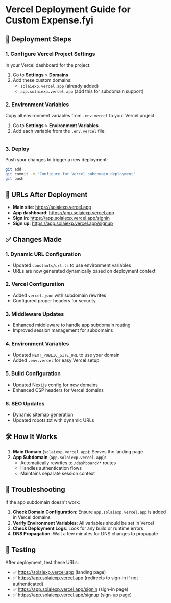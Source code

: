 # Vercel Deployment Guide for Custom Expense.fyi

## 🚀 Deployment Steps

### 1. Configure Vercel Project Settings

In your Vercel dashboard for the project:

1. Go to **Settings** > **Domains**
2. Add these custom domains:
   - `solaiexp.vercel.app` (already added)
   - `app.solaiexp.vercel.app` (add this for subdomain support)

### 2. Environment Variables

Copy all environment variables from `.env.vercel` to your Vercel project:

1. Go to **Settings** > **Environment Variables**
2. Add each variable from the `.env.vercel` file:

```bash

```

### 3. Deploy

Push your changes to trigger a new deployment:

```bash
git add .
git commit -m "Configure for Vercel subdomain deployment"
git push
```

## 🔗 URLs After Deployment

- **Main site**: https://solaiexp.vercel.app
- **App dashboard**: https://app.solaiexp.vercel.app
- **Sign in**: https://app.solaiexp.vercel.app/signin
- **Sign up**: https://app.solaiexp.vercel.app/signup

## ✅ Changes Made

### 1. **Dynamic URL Configuration**
- Updated `constants/url.ts` to use environment variables
- URLs are now generated dynamically based on deployment context

### 2. **Vercel Configuration**
- Added `vercel.json` with subdomain rewrites
- Configured proper headers for security

### 3. **Middleware Updates**
- Enhanced middleware to handle app subdomain routing
- Improved session management for subdomains

### 4. **Environment Variables**
- Updated `NEXT_PUBLIC_SITE_URL` to use your domain
- Added `.env.vercel` for easy Vercel setup

### 5. **Build Configuration**
- Updated Next.js config for new domains
- Enhanced CSP headers for Vercel domains

### 6. **SEO Updates**
- Dynamic sitemap generation
- Updated robots.txt with dynamic URLs

## 🛠️ How It Works

1. **Main Domain** (`solaiexp.vercel.app`): Serves the landing page
2. **App Subdomain** (`app.solaiexp.vercel.app`): 
   - Automatically rewrites to `/dashboard/*` routes
   - Handles authentication flows
   - Maintains separate session context

## 🔧 Troubleshooting

If the app subdomain doesn't work:

1. **Check Domain Configuration**: Ensure `app.solaiexp.vercel.app` is added in Vercel domains
2. **Verify Environment Variables**: All variables should be set in Vercel
3. **Check Deployment Logs**: Look for any build or runtime errors
4. **DNS Propagation**: Wait a few minutes for DNS changes to propagate

## 📱 Testing

After deployment, test these URLs:
- ✅ https://solaiexp.vercel.app (landing page)
- ✅ https://app.solaiexp.vercel.app (redirects to sign-in if not authenticated)
- ✅ https://app.solaiexp.vercel.app/signin (sign-in page)
- ✅ https://app.solaiexp.vercel.app/signup (sign-up page)